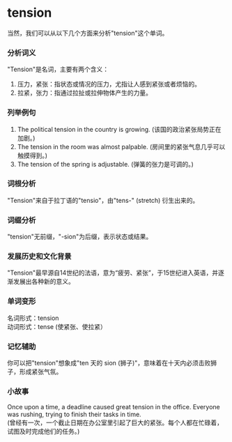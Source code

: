 # tension

当然，我们可以从以下几个方面来分析"tension"这个单词。

  

### 分析词义

  

"Tension"是名词，主要有两个含义：

  

1.  压力，紧张：指状态或情况的压力，尤指让人感到紧张或者烦恼的。
2.  拉紧，张力：指通过拉扯或拉伸物体产生的力量。

  

### 列举例句

  

1.  The political tension in the country is growing. (该国的政治紧张局势正在加剧。)
2.  The tension in the room was almost palpable. (房间里的紧张气息几乎可以触摸得到。)
3.  The tension of the spring is adjustable. (弹簧的张力是可调的。)

  

### 词根分析

  

"Tension"来自于拉丁语的"tensio"，由"tens-" (stretch) 衍生出来的。

  

### 词缀分析

  

"tension"无前缀，"-sion"为后缀，表示状态或结果。

  

### 发展历史和文化背景

  

"Tension"最早源自14世纪的法语，意为“疲劳、紧张”，于15世纪进入英语，并逐渐发展出各种新的意义。

  

### 单词变形

  

名词形式：tension  
动词形式：tense (使紧张、使拉紧）

  

### 记忆辅助

  

你可以把"tension"想象成"ten 天的 sion (狮子)"，意味着在十天内必须击败狮子，形成紧张气氛。

  

### 小故事

  

Once upon a time, a deadline caused great tension in the office. Everyone was rushing, trying to finish their tasks in time.  
(曾经有一次，一个截止日期在办公室里引起了巨大的紧张。每个人都在忙碌着，试图及时完成他们的任务。)
